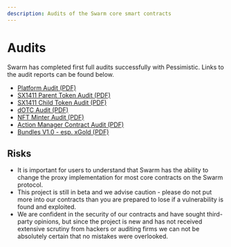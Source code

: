 ```yaml
---
description: Audits of the Swarm core smart contracts
---
```


# Audits

Swarm has completed first full audits successfully with Pessimistic. Links to the audit reports can be found below.

* [Platform Audit (PDF)](https://github.com/pessimistic-io/audits/blob/main/Swarm%20Markets%20Security%20Analysis%20by%20Pessimistic.pdf)
* [SX1411 Parent Token Audit (PDF)](https://github.com/SwarmMarkets/audits/blob/main/SX1411/SX1411%20-%20AssetToken%20Security%20Analysis%20Pessimistic%20-%20FINAL.pdf)
* [SX1411 Child Token Audit (PDF)](https://github.com/SwarmMarkets/audits/blob/39cc68d0211867cbc951edcc472511de17e8c7b8/SwarmMarkets%20SX1411%20Child%20Token%20Security%20Analysis%20-%20Pessimistic.pdf)
* [dOTC Audit (PDF)](https://github.com/SwarmMarkets/audits/blob/6ae18ac0262239a1ea52e80691f8d378252560f7/Swarm%20Markets%20dOTC%20Security%20Analysis%20Pessimistic.pdf)
* [NFT Minter Audit (PDF)](https://github.com/SwarmMarkets/audits/blob/abe5f77e58b263d35fa8621a146fa5aa578e6938/Swarm%20Markets%20Nifty%20Minter%20Security%20Analysis%20Pessimistic.pdf)
* [Action Manager Contract Audit (PDF)](https://github.com/SwarmMarkets/audits/blob/179c14b039bf6596ec4d6386dbdf5a639d51fdbe/Swarm%20Markets%20Action%20Manager%20Security%20Analysis%20by%20Pessimistic%20-%20Final.pdf)
* [Bundles V1.0 - esp. xGold (PDF)](https://github.com/SwarmMarkets/swarm-nifty-bundles/blob/feat/open-nifty-bundles/PeckShield-Audit-Report-Swarm-Bundles-v1.0.pdf)

## Risks <a href="#risks" id="risks"></a>

* It is important for users to understand that Swarm has the ability to change the proxy implementation for most core contracts on the Swarm protocol.
* This project is still in beta and we advise caution - please do not put more into our contracts than you are prepared to lose if a vulnerability is found and exploited.
* We are confident in the security of our contracts and have sought third-party opinions, but since the project is new and has not received extensive scrutiny from hackers or auditing firms we can not be absolutely certain that no mistakes were overlooked.
